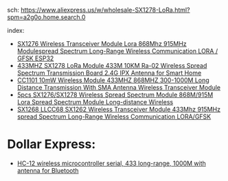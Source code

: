 sch: https://www.aliexpress.us/w/wholesale-SX1278-LoRa.html?spm=a2g0o.home.search.0

index:
- [SX1276 Wireless Transceiver Module Lora 868Mhz 915MHz Modulespread Spectrum Long-Range Wireless Communication LORA / GFSK ESP32](https://www.aliexpress.us/item/3256804910012621.html)
- [433MHZ SX1278 LoRa Module 433M 10KM Ra-02 Wireless Spread Spectrum Transmission Board 2.4G IPX Antenna for Smart Home](https://www.aliexpress.us/item/3256805746143802.html)
- [CC1101 10mW Wireless Module 433MHZ 868MHZ 300-1000M Long Distance Transmission With SMA Antenna Wireless Transceiver Module](https://www.aliexpress.us/item/3256803594825449.html)
- [5pcs SX1276/SX1278 Wireless Spread Spectrum Module 868M/915M Lora Spread Spectrum Module Long-distance Wireless](https://www.aliexpress.us/item/3256808401024730.html)
- [SX1268 LLCC68 SX1262 Wireless Transceiver Module 433Mhz 915MHz spread Spectrum Long-Range Wireless Communication LORA/GFSK](https://www.aliexpress.us/item/3256805528988472.html)

# Dollar Express:
- [HC-12 wireless microcontroller serial, 433 long-range, 1000M with antenna for Bluetooth](https://www.aliexpress.com/ssr/300000512/BundleDeals2?spm=a2g0o.productlist.main.1.12273a94nYRnvw&productIds=1005008500796100:12000045439184505&pha_manifest=ssr&_immersiveMode=true&disableNav=YES&sourceName=SEARCHProduct&utparam-url=scene%3Asearch%7Cquery_from%3A)
